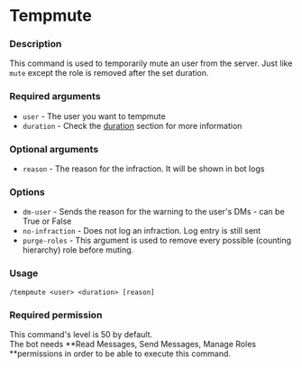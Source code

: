 # Tempmute

### **Description**

This command is used to temporarily mute an user from the server. Just like `mute` except the role is removed after the set duration.

### **Required arguments**

* `user` - The user you want to tempmute
* `duration` - Check the [duration](https://app.gitbook.com/@moonlightbot/s/docs/start-up/arguments#type-of-arguments) section for more information

### **Optional arguments**

* `reason` - The reason for the infraction. It will be shown in bot logs

### **Options**

* `dm-user` - Sends the reason for the warning to the user's DMs - can be True or False
* `no-infraction` - Does not log an infraction. Log entry is still sent
* `purge-roles` - This argument is used to remove every possible (counting hierarchy) role before muting.

### **Usage**

```
/tempmute <user> <duration> [reason]
```

### **Required permission**

This command's level is 50 by default.\
The bot needs **Read Messages, Send Messages, Manage Roles **permissions in order to be able to execute this command.
